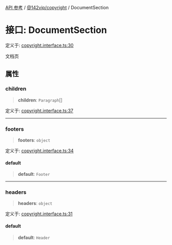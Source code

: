 [API 参考](../../../index.md) / [@142vip/copyright](../index.md) / DocumentSection

# 接口: DocumentSection

定义于: [copyright.interface.ts:30](https://github.com/142vip/core-x/blob/d7c32a4c72e7e50fa8291351a2283aaafcc1d8c3/packages/copyright/src/copyright.interface.ts#L30)

文档页

## 属性

### children

> **children**: `Paragraph`[]

定义于: [copyright.interface.ts:37](https://github.com/142vip/core-x/blob/d7c32a4c72e7e50fa8291351a2283aaafcc1d8c3/packages/copyright/src/copyright.interface.ts#L37)

***

### footers

> **footers**: `object`

定义于: [copyright.interface.ts:34](https://github.com/142vip/core-x/blob/d7c32a4c72e7e50fa8291351a2283aaafcc1d8c3/packages/copyright/src/copyright.interface.ts#L34)

#### default

> **default**: `Footer`

***

### headers

> **headers**: `object`

定义于: [copyright.interface.ts:31](https://github.com/142vip/core-x/blob/d7c32a4c72e7e50fa8291351a2283aaafcc1d8c3/packages/copyright/src/copyright.interface.ts#L31)

#### default

> **default**: `Header`
